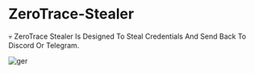 # ZeroTrace-Stealer
💀 ZeroTrace Stealer Is Designed To Steal Credentials And Send Back To Discord Or Telegram.


![ger](https://github.com/user-attachments/assets/72a43569-c141-42ac-a1ce-dd0678fafc72)

